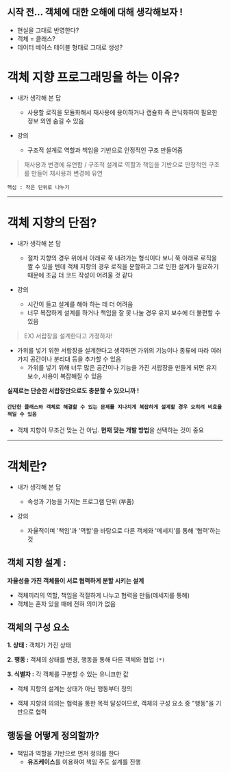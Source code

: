 ## 시작 전... 객체에 대한 오해에 대해 생각해보자 !
- 현실을 그대로 반영한다?
- 객체 = 클래스?
- 데이터 베이스 테이블 형태로 그대로 생성?


# 객체 지향 프로그래밍을 하는 이유?
- 내가 생각해 본 답
  - 사용할 로직을 모듈화해서 재사용에 용이하거나 캡슐화 즉 은닉화하여 필요한 정보 외엔 숨길 수 있음

- 강의
  - 구조적 설계로 역할과 책임을 기반으로 안정적인 구조 만들어줌
> 재사용과 변경에 유연함 / 구조적 설계로 역할과 책임을 기반으로 안정적인 구조를 만들어 재사용과 변경에 유연

`핵심 : 작은 단위로 나누기`

-----------------------------------------------------------------

# 객체 지향의 단점?
- 내가 생각해 본 답
  - 절차 지향의 경우 위에서 아래로 쭉 내려가는 형식이다 보니 쭉 아래로 로직을 짤 수 있을 텐데 객체 지향의 경우 로직을 분할하고 그로 인한 설계가 필요하기 때문에 조금 더 코드 작성이 어려울 것 같다

- 강의
  - 시간이 들고 설계를 해야 하는 데 더 어려움
  - 너무 복잡하게 설계를 하거나 책임을 잘 못 나눌 경우 유지 보수에 더 불편할 수 있음

> EX) 서랍장을 설계한다고 가정하자!
- 가위를 넣기 위한 서랍장을 설계한다고 생각하면 가위의 기능이나 종류에
따라 여러 가지 공간이나 분리대 등을 추가할 수 있음
  - 가위를 넣기 위해 너무 많은 공간이나 기능을 가진 서랍장을 만들게 되면 유지 보수, 사용이 복잡해질 수 있음
  
**실제로는 단순한 서랍장만으로도 충분할 수 있으니까 !**

#### `간단한 클래스와 객체로 해결할 수 있는 문제를 지나치게 복잡하게 설계할 경우 오히려 비효율적일 수 있음`

- 객체 지향이 무조건 맞는 건 아님. **현재 맞는 개발 방법**을 선택하는 것이 중요

-----------------------------------------------------------------

# 객체란?
- 내가 생각해 본 답
  - 속성과 기능을 가지는 프로그램 단위 (부품)

- 강의
  - 자율적이며 '책임'과 '역할'을 바탕으로 다른 객체와 '메세지'를 통해 '협력'하는 것

## 객체 지향 설계 : 
**자율성을 가진 객체들이 서로 협력하게 분할 시키는 설계**
- 객체끼리의 역할, 책임을 적절하게 나누고 협력을 만듦(메세지를 통해)
- 객체는 혼자 있을 때에 전혀 의미가 없음

## 객체의 구성 요소
**1. 상태 :** 객체가 가진 상태

**2. 행동 :** 객체의 상태를 변경, 행동을 통해 다른 객체와 협업 `(*)`

**3. 식별자 :** 각 객체를 구분할 수 있는 유니크한 값

* 객체 지향의 설계는 상태가 아닌 행동부터 정의
- 객체 지향의 의의는 협력을 통한 목적 달성이므로,
객체의 구성 요소 중 "행동"을 기반으로 협력

## 행동을 어떻게 정의할까?
- 책임과 역할을 기반으로 먼저 정의를 한다
  - **유즈케이스**를 이용하여 책임 주도 설계를 진행

